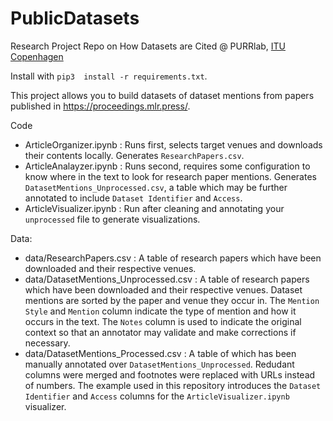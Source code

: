 # PublicDatasets
Research Project Repo on How Datasets are Cited @ PURRlab, [ITU Copenhagen](http://en.itu.dk/)

Install with `pip3  install -r requirements.txt`.

This project allows you to build datasets of dataset mentions from papers published in https://proceedings.mlr.press/.

Code 
* ArticleOrganizer.ipynb : Runs first, selects target venues and downloads their contents locally. Generates `ResearchPapers.csv`.
* ArticleAnalayzer.ipynb : Runs second, requires some configuration to know where in the text to look for research paper mentions. Generates `DatasetMentions_Unprocessed.csv`, a table which may be further annotated to include `Dataset Identifier` and `Access`.
* ArticleVisualizer.ipynb : Run after cleaning and annotating your `unprocessed` file to generate visualizations.

Data:

* data/ResearchPapers.csv : A table of research papers which have been downloaded and their respective venues.
* data/DatasetMentions_Unprocessed.csv : A table of research papers which have been downloaded and their respective venues. Dataset mentions are sorted by the paper and venue they occur in. The `Mention Style` and `Mention` column indicate the type of mention and how it occurs in the text. The `Notes` column is used to indicate the original context so that an annotator may validate and make corrections if necessary.
* data/DatasetMentions_Processed.csv : A table of which has been manually annotated over `DatasetMentions_Unprocessed`. Redudant columns were merged and footnotes were replaced with URLs instead of numbers. The example used in this repository introduces the `Dataset Identifier` and `Access` columns for the `ArticleVisualizer.ipynb` visualizer.
